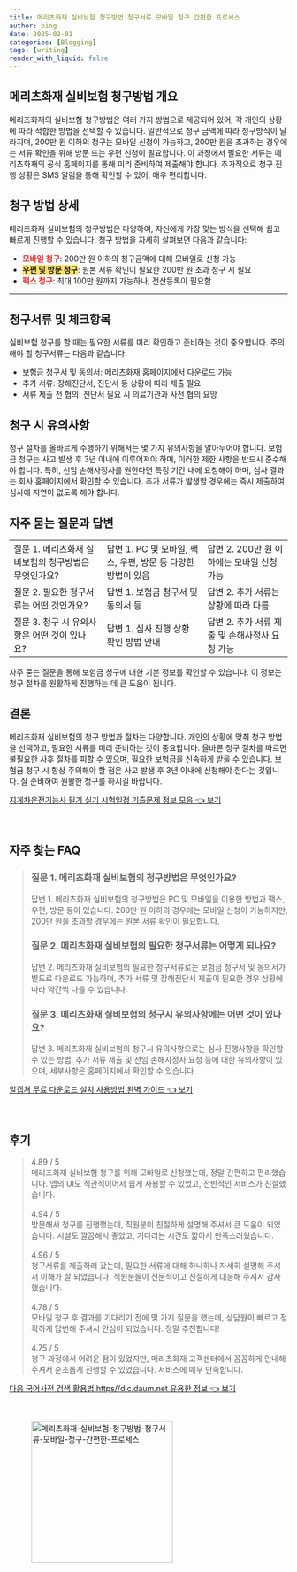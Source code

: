 ```yaml
---
title: 메리츠화재 실비보험 청구방법 청구서류 모바일 청구 간편한 프로세스
author: bing
date: 2025-02-01
categories: [Blogging]
tags: [writing]
render_with_liquid: false
---
```



<h2 id='메리츠화재 실비보험 청구방법 개요'>메리츠화재 실비보험 청구방법 개요</h2>

<p>메리츠화재의 실비보험 청구방법은 여러 가지 방법으로 제공되어 있어, 각 개인의 상황에 따라 적합한 방법을 선택할 수 있습니다. 일반적으로 청구 금액에 따라 청구방식이 달라지며, 200만 원 이하의 청구는 모바일 신청이 가능하고, 200만 원을 초과하는 경우에는 서류 확인을 위해 방문 또는 우편 신청이 필요합니다. 이 과정에서 필요한 서류는 메리츠화재의 공식 홈페이지를 통해 미리 준비하여 제출해야 합니다. 추가적으로 청구 진행 상황은 SMS 알림을 통해 확인할 수 있어, 매우 편리합니다.</p>

<h2 id='청구 방법 상세'>청구 방법 상세</h2>

<p>메리츠화재 실비보험의 청구방법은 다양하여, 자신에게 가장 맞는 방식을 선택해 쉽고 빠르게 진행할 수 있습니다. 청구 방법을 자세히 살펴보면 다음과 같습니다:</p>

<ul>
    <li><b><span style="color: #ee2323;">모바일 청구</span></b>: 200만 원 이하의 청구금액에 대해 모바일로 신청 가능</li>
    <li><b><span style="background-color: #ffe066;">우편 및 방문 청구</span></b>: 원본 서류 확인이 필요한 200만 원 초과 청구 시 필요</li>
    <li><b><span style="color: #ee2323;">팩스 청구</span></b>: 최대 100만 원까지 가능하나, 전산등록이 필요함</li>
</ul>

<hr />

<h2 id='청구서류 및 체크항목'>청구서류 및 체크항목</h2>

<p>실비보험 청구를 할 때는 필요한 서류를 미리 확인하고 준비하는 것이 중요합니다. 주의해야 할 청구서류는 다음과 같습니다:</p>

<ul>
    <li>보험금 청구서 및 동의서: 메리츠화재 홈페이지에서 다운로드 가능</li>
    <li>추가 서류: 장해진단서, 진단서 등 상황에 따라 제출 필요</li>
    <li>서류 제출 전 협의: 진단서 필요 시 의료기관과 사전 협의 요망</li>
</ul>

<h2 id='청구 시 유의사항'>청구 시 유의사항</h2>

<p>청구 절차를 올바르게 수행하기 위해서는 몇 가지 유의사항을 알아두어야 합니다. 보험금 청구는 사고 발생 후 3년 이내에 이루어져야 하며, 이러한 제한 사항을 반드시 준수해야 합니다. 특히, 선임 손해사정사를 원한다면 특정 기간 내에 요청해야 하며, 심사 결과는 회사 홈페이지에서 확인할 수 있습니다. 추가 서류가 발생할 경우에는 즉시 제출하여 심사에 지연이 없도록 해야 합니다.</p>

<h2 id='자주 묻는 질문과 답변'>자주 묻는 질문과 답변</h2>

<table>
    <tr>
        <td>질문 1. 메리츠화재 실비보험의 청구방법은 무엇인가요?</td>
        <td>답변 1. PC 및 모바일, 팩스, 우편, 방문 등 다양한 방법이 있음</td>
        <td>답변 2. 200만 원 이하에는 모바일 신청 가능</td>
    </tr>
    <tr>
        <td>질문 2. 필요한 청구서류는 어떤 것인가요?</td>
        <td>답변 1. 보험금 청구서 및 동의서 등</td>
        <td>답변 2. 추가 서류는 상황에 따라 다름</td>
    </tr>
    <tr>
        <td>질문 3. 청구 시 유의사항은 어떤 것이 있나요?</td>
        <td>답변 1. 심사 진행 상황 확인 방법 안내</td>
        <td>답변 2. 추가 서류 제출 및 손해사정사 요청 가능</td>
    </tr>
</table>

<p>자주 묻는 질문을 통해 보험금 청구에 대한 기본 정보를 확인할 수 있습니다. 이 정보는 청구 절차를 원활하게 진행하는 데 큰 도움이 됩니다.</p>

<h2 id='결론'>결론</h2>

<p>메리츠화재 실비보험의 청구 방법과 절차는 다양합니다. 개인의 상황에 맞춰 청구 방법을 선택하고, 필요한 서류를 미리 준비하는 것이 중요합니다. 올바른 청구 절차를 따르면 불필요한 사후 절차를 피할 수 있으며, 필요한 보험금을 신속하게 받을 수 있습니다. 보험금 청구 시 항상 주의해야 할 점은 사고 발생 후 3년 이내에 신청해야 한다는 것입니다. 잘 준비하여 원활한 청구를 하시길 바랍니다.</p>


<p><a class="click-button" title="지게차운전기능사 필기 실기 시험일정 기출문제 정보 모음" href="https://24nara.github.io/posts/%EC%A7%80%EA%B2%8C%EC%B0%A8%EC%9A%B4%EC%A0%84%EA%B8%B0%EB%8A%A5%EC%82%AC-%ED%95%84%EA%B8%B0-%EC%8B%A4%EA%B8%B0-%EC%8B%9C%ED%97%98%EC%9D%BC%EC%A0%95-%EA%B8%B0%EC%B6%9C%EB%AC%B8%EC%A0%9C-%EC%A0%95%EB%B3%B4-%EB%AA%A8%EC%9D%8C/" rel="dofollow">지게차운전기능사 필기 실기 시험일정 기출문제 정보 모음 👈 보기</a></p><br>
<h2 id='자주_찾는_FAQ'>자주 찾는 FAQ</h2>
<div itemscope="" itemtype="https://schema.org/FAQPage"> 
<blockquote> 
<div itemscope="" itemprop="mainEntity" itemtype="https://schema.org/Question"> 
<h3 itemprop="name">질문 1. 메리츠화재 실비보험의 청구방법은 무엇인가요? </h3> 
<div itemscope="" itemprop="acceptedAnswer" itemtype="https://schema.org/Answer"> 
<span itemprop="text"> 
<p>답변 1. 메리츠화재 실비보험의 청구방법은 PC 및 모바일을 이용한 방법과 팩스, 우편, 방문 등이 있습니다. 200만 원 이하의 경우에는 모바일 신청이 가능하지만, 200만 원을 초과할 경우에는 원본 서류 확인이 필요합니다.</p> 
</span> 
</div> 
</div> 
<div itemscope="" itemprop="mainEntity" itemtype="https://schema.org/Question"> 
<h3 itemprop="name">질문 2. 메리츠화재 실비보험의 필요한 청구서류는 어떻게 되나요? </h3> 
<div itemscope="" itemprop="acceptedAnswer" itemtype="https://schema.org/Answer"> 
<span itemprop="text"> 
<p>답변 2. 메리츠화재 실비보험의 필요한 청구서류로는 보험금 청구서 및 동의서가 별도로 다운로드 가능하며, 추가 서류 및 장해진단서 제출이 필요한 경우 상황에 따라 약간씩 다를 수 있습니다.</p> 
</span> 
</div> 
</div> 
<div itemscope="" itemprop="mainEntity" itemtype="https://schema.org/Question"> 
<h3 itemprop="name">질문 3. 메리츠화재 실비보험의 청구시 유의사항에는 어떤 것이 있나요? </h3> 
<div itemscope="" itemprop="acceptedAnswer" itemtype="https://schema.org/Answer"> 
<span itemprop="text"> 
<p>답변 3. 메리츠화재 실비보험의 청구시 유의사항으로는 심사 진행사항을 확인할 수 있는 방법, 추가 서류 제출 및 선임 손해사정사 요청 등에 대한 유의사항이 있으며, 세부사항은 홈페이지에서 확인할 수 있습니다.</p> 
</span> 
</div> 
</div> 
</blockquote> 
</div>
<p><a class="click-button" title="알캡쳐 무료 다운로드 설치 사용방법 완벽 가이드" href="https://24nara.github.io/posts/%EC%95%8C%EC%BA%A1%EC%B3%90-%EB%AC%B4%EB%A3%8C-%EB%8B%A4%EC%9A%B4%EB%A1%9C%EB%93%9C-%EC%84%A4%EC%B9%98-%EC%82%AC%EC%9A%A9%EB%B0%A9%EB%B2%95-%EC%99%84%EB%B2%BD-%EA%B0%80%EC%9D%B4%EB%93%9C/" rel="dofollow">알캡쳐 무료 다운로드 설치 사용방법 완벽 가이드 👈 보기</a></p><br>
<h2 id='후기'>후기</h2>
<div itemscope itemtype="https://schema.org/Product">
  <blockquote>
  <div itemprop="review" itemscope itemtype="https://schema.org/Review">
      <div itemprop="reviewRating" itemscope itemtype="https://schema.org/Rating"> <span itemprop="ratingValue">4.89</span> / <span itemprop="bestRating">5</span> </div>
      <span itemprop="reviewBody">메리츠화재 실비보험 청구를 위해 모바일로 신청했는데, 정말 간편하고 편리했습니다. 앱의 UI도 직관적이어서 쉽게 사용할 수 있었고, 전반적인 서비스가 친절했습니다.</span>
  </div>
  <br>
  <div itemprop="review" itemscope itemtype="https://schema.org/Review">
      <div itemprop="reviewRating" itemscope itemtype="https://schema.org/Rating"> <span itemprop="ratingValue">4.94</span> / <span itemprop="bestRating">5</span> </div>
      <span itemprop="reviewBody">방문해서 청구를 진행했는데, 직원분이 친절하게 설명해 주셔서 큰 도움이 되었습니다. 시설도 깔끔해서 좋았고, 기다리는 시간도 짧아서 만족스러웠습니다.</span>
  </div>
  <br>
  <div itemprop="review" itemscope itemtype="https://schema.org/Review">
      <div itemprop="reviewRating" itemscope itemtype="https://schema.org/Rating"> <span itemprop="ratingValue">4.96</span> / <span itemprop="bestRating">5</span> </div>
      <span itemprop="reviewBody">청구서류를 제출하러 갔는데, 필요한 서류에 대해 하나하나 자세히 설명해 주셔서 이해가 잘 되었습니다. 직원분들이 전문적이고 친절하게 대응해 주셔서 감사했습니다.</span>
  </div>
  <br>
  <div itemprop="review" itemscope itemtype="https://schema.org/Review">
      <div itemprop="reviewRating" itemscope itemtype="https://schema.org/Rating"> <span itemprop="ratingValue">4.78</span> / <span itemprop="bestRating">5</span> </div>
      <span itemprop="reviewBody">모바일 청구 후 결과를 기다리기 전에 몇 가지 질문을 했는데, 상담원이 빠르고 정확하게 답변해 주셔서 안심이 되었습니다. 정말 추천합니다!</span>
  </div>
  <br>
  <div itemprop="review" itemscope itemtype="https://schema.org/Review">
      <div itemprop="reviewRating" itemscope itemtype="https://schema.org/Rating"> <span itemprop="ratingValue">4.75</span> / <span itemprop="bestRating">5</span> </div>
      <span itemprop="reviewBody">청구 과정에서 어려운 점이 있었지만, 메리츠화재 고객센터에서 꼼꼼하게 안내해 주셔서 순조롭게 진행할 수 있었습니다. 서비스에 매우 만족합니다.</span>
  </div>
  </blockquote>
</div>
<p><a class="click-button" title="다음 국어사전 검색 활용법 https//dic.daum.net 유용한 정보" href="https://24nara.github.io/posts/%EB%8B%A4%EC%9D%8C-%EA%B5%AD%EC%96%B4%EC%82%AC%EC%A0%84-%EA%B2%80%EC%83%89-%ED%99%9C%EC%9A%A9%EB%B2%95-httpsdic.daum.net-%EC%9C%A0%EC%9A%A9%ED%95%9C-%EC%A0%95%EB%B3%B4/" rel="dofollow">다음 국어사전 검색 활용법 https//dic.daum.net 유용한 정보 👈 보기</a></p><br>
<figure class="image"><img src="https://24nara.github.io/assets/img/thumbnail/메리츠화재-실비보험-청구방법-청구서류-모바일-청구-간편한-프로세스.webp" alt="메리츠화재-실비보험-청구방법-청구서류-모바일-청구-간편한-프로세스" width="256" height="256"></figure>